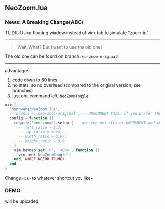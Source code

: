 NeoZoom.lua
---


### News: A Breaking Change(ABC)

TL;DR: Using floating window instead of vim-tab to simulate "zoom-in".

---

> Wait, What? But I want to use the old one!

The old one can be found on branch `neo-zoom-original`!

---

advantages:
1. code down to 60 lines
2. no state, so no overhead (compared to the original version, see branches)
3. just one command left, `NeoZoomToggle`


```lua
use {
  'nyngwang/NeoZoom.lua',
  -- branch = 'neo-zoom-original', -- UNCOMMENT THIS, if you prefer the old one
  config = function ()
    require('neo-zoom').setup { -- use the defaults or UNCOMMENT and change any one to overwrite
      -- left_ratio = 0.2,
      -- top_ratio = 0.03,
      -- width_ratio = 0.67,
      -- height_ratio = 0.9
    }
    vim.keymap.set('n', '<CR>', function ()
      vim.cmd('NeoZoomToggle')
    end, NOREF_NOERR_TRUNC)
  end
}
```

Change `<CR>` to whatever shortcut you like~


### DEMO

will be uploaded

